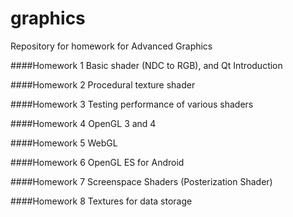 # graphics
Repository for homework for Advanced Graphics

####Homework 1
Basic shader (NDC to RGB), and Qt Introduction

####Homework 2
Procedural texture shader

####Homework 3
Testing performance of various shaders

####Homework 4
OpenGL 3 and 4

####Homework 5
WebGL

####Homework 6
OpenGL ES for Android

####Homework 7
Screenspace Shaders (Posterization Shader)

####Homework 8
Textures for data storage
